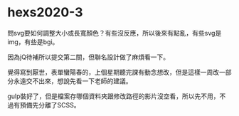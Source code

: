 # hexs2020-3


問svg要如何調整大小或長寬顏色？有些沒反應，所以後來有點亂，有些svg是img，有些是bgi。

因為jQ待補所以提交第二關，但聯名設計做了麻煩看一下。

覺得寫到厭世，表單蠻陽春的，上個星期聽完課有動念想改，但是這樣一周改一部分永遠交不出來，想說先看一下老師的建議。

gulp裝好了，但是檔案存哪個資料夾跟修改路徑的影片沒空看，所以先不用，不過有預備先分離了SCSS。
